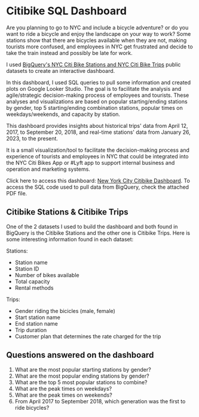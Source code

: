 # Citibike SQL Dashboard

Are you planning to go to NYC and include a bicycle adventure? or do you want to ride a bicycle and enjoy the landscape on your way to work? Some stations show that there are bicycles available when they are not, making tourists more confused, and employees in NYC get frustrated and decide to take the train instead and possibly be late for work. 

I used [BigQuery's NYC Citi Bike Stations and NYC Citi Bike Trips](https://console.cloud.google.com/marketplace/details/city-of-new-york/nyc-citi-bike?project=ny-citi-bikes) public datasets to create an interactive dashboard.

In this dashboard, I used SQL queries to pull some information and created plots on Google Looker Studio. The goal is to facilitate the analysis and agile/strategic decision-making process of employees and tourists. These analyses and visualizations are based on popular starting/ending stations by gender, top 5 starting/ending combination stations, popular times on weekdays/weekends, and capacity by station.

This dashboard provides insights about historical trips' data from April 12, 2017, to September 20, 2018, and real-time stations' data from January 26, 2023, to the present. 

It is a small visualization/tool to facilitate the decision-making process and experience of tourists and employees in NYC that could be integrated into the NYC Citi Bikes App or #Lyft app to support internal business and operation and marketing systems. 

Click here to access this dashboard: [New York City Citibike Dashboard](https://lookerstudio.google.com/embed/reporting/8d31609f-a11d-4179-ac3a-3a1878053e7a/page/M3rFD). To access the SQL code used to pull data from BigQuery, check the attached PDF file. 


## Citibike Stations & Citibike Trips

One of the 2 datasets I used to build the dashboard and both found in BigQuery is the Citibike Stations and the other one is Citibike Trips. Here is some interesting information found in each dataset: 

Stations: 

* Station name 
* Station ID 
* Number of bikes available 
* Total capacity 
* Rental methods 

Trips: 

* Gender riding the bicicles (male, female)
* Start station name 
* End station name 
* Trip duration 
* Customer plan that determines the rate charged for the trip 


## Questions answered on the dashboard

1. What are the most popular starting stations by gender?
2. What are the most popular ending stations by gender?
3. What are the top 5 most popular stations to combine? 
4. What are the peak times on weekdays?
5. What are the peak times on weekends? 
6. From April 2017 to September 2018, which generation was the first to ride bicycles? 
